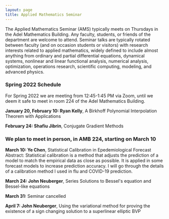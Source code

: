 ```yaml
---
layout: page
title: Applied Mathematics Seminar
---
```


The Applied Mathematics Seminar (AMS) typically meets on Thursdays in the Adel Mathematics Building.  Any faculty, students, or friends of the department are welcome to attend. Seminar talks are typically rotated between faculty (and on occasion students or visitors) with research interests related to applied mathematics, widely defined to include almost anything from ordinary and partial differential equations, dynamical systems, nonlinear and linear functional analysis, numerical analysis, optimization, operations research, scientific computing, modeling, and advanced physics.

### Spring 2022 Schedule

For Spring 2022 we are meeting from 12:45-1:45 PM via Zoom, until we deem it safe to meet in room 224 of the Adel Mathematics Building.

**January 20, February 10: Ryan Kelly**, A Birkhoff Polynomial Interpolation Theorem with Applications

**February 24: Shafiu Jibrin**, Conjugate Gradient Methods

### We plan to meet in person, in AMB 224, starting on March 10 ###

**March 10: Ye Chen**, Statistical Calibration in Epedemiological Forecast
<br>
Abstract: Statistical calibration is a method that adjusts the prediction of a model to match the empirical data as close as possible. It is applied in some forecast models to increase  prediction accuracy. I will go through the details of a calibration method I used in flu and COVID-19 prediction.

**March 24: John Neuberger**, Series Solutions to Bessel's equation and Bessel-like equations

**March 31:** Seminar cancelled

**April 7: John Neuberger**, Using the variational method for proving the existence of a sign changing solution to a superlinear elliptic BVP


